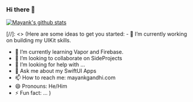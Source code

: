 ### Hi there 👋


<!--
**mayankgandhi/mayankgandhi** is a ✨ _special_ ✨ repository because its `README.md` (this file) appears on your GitHub profile.
-->

[![Mayank's github stats](https://github-readme-stats.vercel.app/api?username=mayankgandhi)](https://github.com/anuraghazra/github-readme-stats)

[//]: <> (Here are some ideas to get you started: - 🔭 I’m currently working on building my UIKit skills.
- 🌱 I’m currently learning Vapor and Firebase.
- 👯 I’m looking to collaborate on SideProjects
- 🤔 I’m looking for help with ...
- 💬 Ask me about my SwiftUI Apps
- 📫 How to reach me: mayankgandhi.com
- 😄 Pronouns: He/Him
- ⚡ Fun fact: ... )

